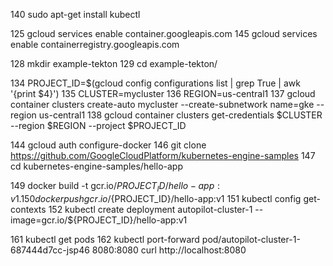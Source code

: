   140  sudo apt-get install kubectl

  125  gcloud services enable container.googleapis.com
  145  gcloud services enable containerregistry.googleapis.com
  
  128  mkdir example-tekton
  129  cd example-tekton/
  
  134  PROJECT_ID=$(gcloud config configurations list | grep True | awk '{print $4}')
  135  CLUSTER=mycluster
  136  REGION=us-central1
  137  gcloud container clusters create-auto mycluster --create-subnetwork name=gke --region us-central1
  138  gcloud container clusters get-credentials $CLUSTER --region $REGION --project $PROJECT_ID

  144  gcloud auth configure-docker
  146  git clone https://github.com/GoogleCloudPlatform/kubernetes-engine-samples
  147  cd kubernetes-engine-samples/hello-app

  149  docker build -t gcr.io/${PROJECT_ID}/hello-app:v1 .
  150  docker push gcr.io/${PROJECT_ID}/hello-app:v1
  151  kubectl config get-contexts
  152  kubectl create deployment autopilot-cluster-1 --image=gcr.io/${PROJECT_ID}/hello-app:v1


  161  kubectl get pods
  162  kubectl port-forward pod/autopilot-cluster-1-687444d7cc-jsp46 8080:8080
curl http://localhost:8080